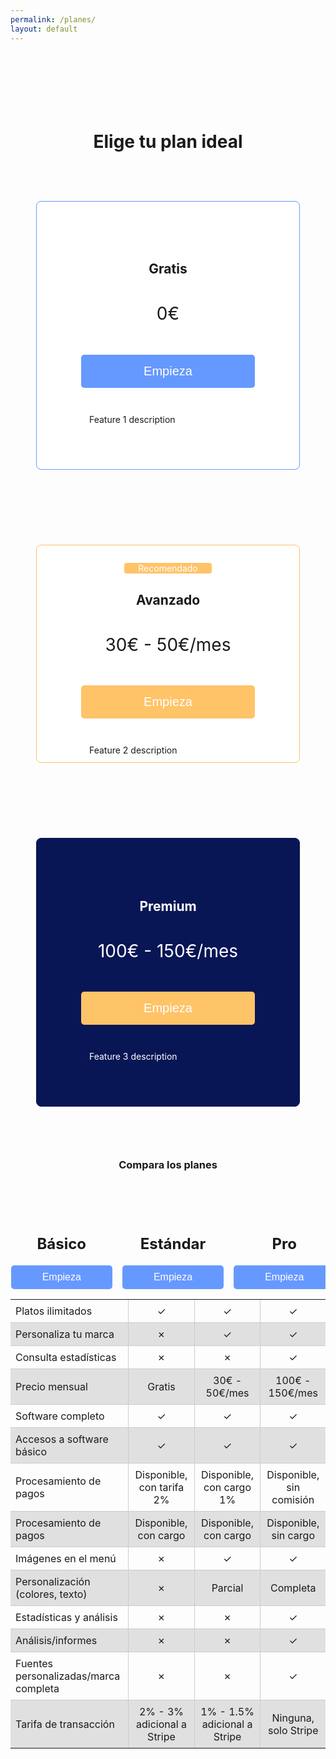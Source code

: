 ```yaml
---
permalink: /planes/
layout: default
---
```


<h1 style="margin-top: 5em; text-align: center;">Elige tu plan ideal</h1>

<style>
img {
  float: right;
  margin: 10px 0 10px 10px;
}

.plan-container {
  display: flex;
  justify-content: center;
  flex-wrap: wrap;
}

.plan {
  width: 380px;
  padding: 60px 20px;
  border: 1px solid #ccc;
  border-radius: 8px;
  background: white;
  text-align: center;
  margin: 60px 14px;
}

.plan-button, .plan-button2 {
  background-color: #6699ff;
  color: white;
  border: none;
  text-align: center;
  text-decoration: none;
  display: inline-block;
  border-radius: 5px;
  cursor: pointer;
}

.plan-button {
  padding: 15px 100px;
  font-size: 20px;
  margin: 30px;
}

.plan-button2 {
  padding: 10px 50px;
  font-size: 16px;
}

.plan-button:hover, .plan-button2:hover {
  background-color: #4c80d9;
}

.plan .tick-icon {
  display: inline-block;
  width: 26px;
  height: 26px;
  background-color: #6699ff;
  mask: url('/assets/images/done.png') no-repeat center / contain;
}

.plan .tick-icon-yellow {
  display: inline-block;
  width: 26px;
  height: 26px;
  background-color: #ffc368;
  mask: url('/assets/images/done.png') no-repeat center / contain;
}

.fancy-label {
  width: 150px; 
  margin: 0;
  padding: 0;
  text-align: left;
  float: none;
}

.item-container {
  display: flex;
  align-items: center; /* Centers the items vertically */
  margin: 0.5em 2em; /* Better spacing */
}

.item-container p {
  margin: 0;
  padding-left: 10px; /* Space between icon and text */
}

.plan-container .plan:nth-child(1) {
  border-color: #6699ff;
}

.plan-container .plan:nth-child(2) {
  border-color: #ffc368;
}

.plan-container .plan:nth-child(3) {
  border-color: #081655;
  background: #081655;
}

.plan-container .plan:nth-child(3) h2, 
.plan-container .plan:nth-child(3) h1, 
.plan-container .plan:nth-child(3) p {
  color: white;
}

.plan-container .plan:nth-child(3) .plan-button {
  background-color: #ffc368;
}

.table-container {
  margin-top: 60px;
}

.table-container table {
  border-collapse: collapse;
  border: none;
  display: flex;
  flex-direction: column;
  align-items: center;
}

.table-container td, 
.table-container th {
  padding: 8px;
}

.table-container td {
  border: 1px solid #ccc;
  text-align: left;
}

.table-container thead th {
  background-color: transparent !important;
  border: none;
}

.table-container tbody tr:nth-child(even) {
  background-color: #e0e0e0;
}

.table-container th:first-child, 
.table-container td:first-child {
  border-left: none;
}

.table-container th:last-child, 
.table-container td:last-child {
  border-right: none;
}

.table-container tr:last-child th, 
.table-container tr:last-child td {
  border-bottom: none;
}

.table-container tr:first-child th, 
.table-container tr:first-child td {
  border-top: none;
}

.table-container tr:nth-child(2) th, 
.table-container tr:nth-child(2) td {
  border-top: none;
}
</style>

<div class="plan-container">
  <div class="plan" style="padding-top: 4.7em;">
    <h2 style="margin-bottom: 2em;">Gratis</h2>
    <!-- "Tu plan actual" text will appear here -->
    <p id="plan-current-gratis" class="plan-current-text"></p>
    <h1 style="font-weight: normal;">0€</h1>
    <button class="plan-button" onclick="location.href='/payment_form/?plan=Gratis'">Empieza</button>
    <div class="item-container">
      <span class="tick-icon"></span>
      <p>Feature 1 description</p>
    </div>
  </div>

  <div class="plan" style="padding: 0px 20px;">
    <p style="background-color: #ffc368; color: white; margin: 2em auto; border-radius: 4px; width: 10em;">Recomendado</p>
    <h2 style="margin-bottom: 2em;">Avanzado</h2>
    <!-- "Tu plan actual" text will appear here -->
    <p id="plan-current-basico" class="plan-current-text"></p>
    <h1 style="font-weight: normal;">30€ - 50€/mes</h1>
    <button class="plan-button" onclick="location.href='/payment_form/?plan=Avanzado'" style="background-color: #ffc368;">Empieza</button>
    <div class="item-container">
      <span class="tick-icon-yellow"></span>
      <p>Feature 2 description</p>
    </div>
  </div>

  <div class="plan" style="padding-top: 4.7em;">
    <h2 style="margin-bottom: 2em;">Premium</h2>
    <!-- "Tu plan actual" text will appear here -->
    <p id="plan-current-premium" class="plan-current-text"></p>
    <h1 style="font-weight: normal;">100€ - 150€/mes</h1>
    <button class="plan-button" onclick="location.href='/payment_form/?plan=Premium'" style="background-color: #ffc368;">Empieza</button>
    <div class="item-container">
      <span class="tick-icon-yellow"></span>
      <p>Feature 3 description</p>
    </div>
  </div>
</div>

<h3 style="text-align: center;">Compara los planes</h3>

<div class="table-container">
  <table>
    <thead>
      <tr>
        <th style="width: 400px;"></th>
        <th style="width: 200px; text-align: center;">
          <h2>Básico</h2>
          <button class="plan-button2" onclick="location.href='/payment_form/?plan=Gratis'">Empieza</button>
        </th>
        <th style="width: 200px; text-align: center;">
          <h2>Estándar</h2>
          <button class="plan-button2" onclick="location.href='/payment_form/?plan=Gratis'">Empieza</button>
        </th>
        <th style="width: 200px; text-align: center;">
          <h2>Pro</h2>
          <button class="plan-button2" onclick="location.href='/payment_form/?plan=Gratis'">Empieza</button>
        </th>
      </tr>
    </thead>
    <tbody>
      <tr>
        <td>Platos ilimitados</td>
        <td style="text-align: center;">✓</td>
        <td style="text-align: center;">✓</td>
        <td style="text-align: center;">✓</td>
      </tr>
      <tr>
        <td>Personaliza tu marca</td>
        <td style="text-align: center;">✗</td>
        <td style="text-align: center;">✓</td>
        <td style="text-align: center;">✓</td>
      </tr>
      <tr>
        <td>Consulta estadísticas</td>
        <td style="text-align: center;">✗</td>
        <td style="text-align: center;">✗</td>
        <td style="text-align: center;">✓</td>
      </tr>
      <tr>
        <td>Precio mensual</td>
        <td style="text-align: center;">Gratis</td>
        <td style="text-align: center;">30€ - 50€/mes</td>
        <td style="text-align: center;">100€ - 150€/mes</td>
      </tr>
      <tr>
        <td>Software completo</td>
        <td style="text-align: center;">✓</td>
        <td style="text-align: center;">✓</td>
        <td style="text-align: center;">✓</td>
      </tr>
      <tr>
        <td>Accesos a software básico</td>
        <td style="text-align: center;">✓</td>
        <td style="text-align: center;">✓</td>
        <td style="text-align: center;">✓</td>
      </tr>
      <tr>
        <td>Procesamiento de pagos</td>
        <td style="text-align: center;">Disponible, con tarifa 2%</td>
        <td style="text-align: center;">Disponible, con cargo 1%</td>
        <td style="text-align: center;">Disponible, sin comisión</td>
      </tr>
      <tr>
        <td>Procesamiento de pagos</td>
        <td style="text-align: center;">Disponible, con cargo</td>
        <td style="text-align: center;">Disponible, con cargo</td>
        <td style="text-align: center;">Disponible, sin cargo</td>
      </tr>
      <tr>
        <td>Imágenes en el menú</td>
        <td style="text-align: center;">✗</td>
        <td style="text-align: center;">✓</td>
        <td style="text-align: center;">✓</td>
      </tr>
      <tr>
        <td>Personalización (colores, texto)</td>
        <td style="text-align: center;">✗</td>
        <td style="text-align: center;">Parcial</td>
        <td style="text-align: center;">Completa</td>
      </tr>
      <tr>
        <td>Estadísticas y análisis</td>
        <td style="text-align: center;">✗</td>
        <td style="text-align: center;">✗</td>
        <td style="text-align: center;">✓</td>
      </tr>
      <tr>
        <td>Análisis/informes</td>
        <td style="text-align: center;">✗</td>
        <td style="text-align: center;">✗</td>
        <td style="text-align: center;">✓</td>
      </tr>
      <tr>
        <td>Fuentes personalizadas/marca completa</td>
        <td style="text-align: center;">✗</td>
        <td style="text-align: center;">✗</td>
        <td style="text-align: center;">✓</td>
      </tr>
      <tr>
        <td>Tarifa de transacción</td>
        <td style="text-align: center;">2% - 3% adicional a Stripe</td>
        <td style="text-align: center;">1% - 1.5% adicional a Stripe</td>
        <td style="text-align: center;">Ninguna, solo Stripe</td>
      </tr>
    </tbody>
  </table>
</div>

<!-- Place the script below the content, outside the table -->
<script>
  document.addEventListener('DOMContentLoaded', function() {
    // Function to update the UI based on the subscription plan
    function updateSubscriptionPlan(plan) {
      console.log('Updating subscription plan:', plan);
      if (plan) {
        console.log('Plan found:', plan);
        if (plan === 'Gratis') {
          document.getElementById('plan-current-gratis').innerText = 'Tu plan actual';
        } else if (plan === 'Pro') {
          document.getElementById('plan-current-basico').innerText = 'Tu plan actual';
        } else if (plan === 'Premium') {
          document.getElementById('plan-current-premium').innerText = 'Tu plan actual';
        }
        document.querySelectorAll(".plan-button, .plan-button2").forEach(button => {
          console.log('Button text before update:', button.innerText);
          if (button.innerText.trim() === "Empieza") {
            button.innerText = "Cambiar";
            console.log('Button text changed to "Cambiar"');
          }
        });
      } else {
        console.log('No valid plan found for update.');
      }
    }

    // Function to fetch subscription plan (product name) from Stripe
    function fetchSubscriptionPlan(email) {
      console.log('Fetching subscription plan for email:', email);
      fetch('/.netlify/functions/server', {
        method: 'POST',
        headers: {
          'Content-Type': 'application/json'
        },
        body: JSON.stringify({ action: 'get_subscription_plan', email: email })
      })
      .then(response => response.json())
      .then(data => {
        console.log('Received data:', data);
        if (data && data.product_name) {
          updateSubscriptionPlan(data.product_name);
        } else {
          console.error('Subscription plan (product name) not found:', data);
        }
      })
      .catch(error => {
        console.error('Error fetching subscription plan:', error);
      });
    }

    // Initialize Netlify Identity and check for user login
    netlifyIdentity.init();
    netlifyIdentity.on('init', user => {
      console.log('Netlify Identity user:', user);
      if (user && user.email) {
        fetchSubscriptionPlan(user.email);
      } else {
        console.log('No user logged in.');
      }
    });
  });
</script>
